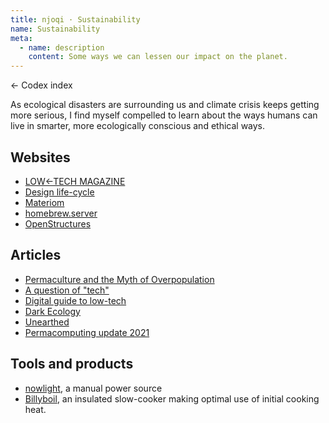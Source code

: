 ```yaml
---
title: njoqi · Sustainability
name: Sustainability
meta:
  - name: description
    content: Some ways we can lessen our impact on the planet.
---
```


<p>
  <router-link to="/codex">
    ← Codex index
  </router-link>
</p>

<article-header v-bind="frontmatter" />

As ecological disasters are surrounding us and climate crisis keeps getting more serious, I find myself compelled to learn about the ways humans can live in smarter, more ecologically conscious and ethical ways.

## Websites

- [LOW←TECH MAGAZINE](https://solar.lowtechmagazine.com)
- [Design life-cycle](https://www.designlife-cycle.com/)
- [Materiom](https://materiom.org/)
- [homebrew.server](https://homebrewserver.club/)
- [OpenStructures](https://openstructures.family/)

## Articles

- [Permaculture and the Myth of Overpopulation](https://frjohnpeck.com/permaculture-and-the-myth-of-overpopulation/)
- [A question of "tech"](http://gauthierroussilhe.com/en/posts/une-erreur-de-tech)
- [Digital guide to low-tech](http://gauthierroussilhe.com/en/posts/convert-low-tech)
- [Dark Ecology](https://orionmagazine.org/article/dark-ecology/)
- [Unearthed](https://meanjin.com.au/essays/unearthed/)
- [Permacomputing update 2021](http://viznut.fi/texts-en/permacomputing_update_2021.html)

## Tools and products

- [nowlight](https://deciwatt.global/), a manual power source
- [Billyboil](https://www.billyboil.com.au), an insulated slow-cooker making optimal use of initial cooking heat.

<script setup>
  import ArticleHeader from '../../components/article-header.vue'
</script>